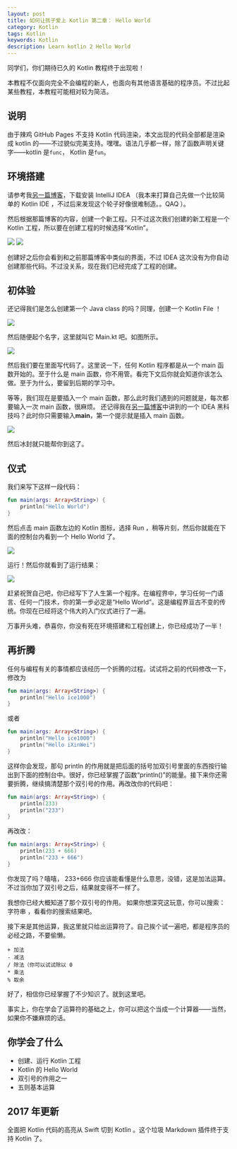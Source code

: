 ```yaml
---
layout: post
title: 如何让孩子爱上 Kotlin 第二章： Hello World
category: Kotlin
tags: Kotlin
keywords: Kotlin
description: Learn kotlin 2 Hello World
---
```


同学们，你们期待已久的 Kotlin 教程终于出现啦！

本教程不仅面向完全不会编程的新人，也面向有其他语言基础的程序员。不过比起某些教程，本教程可能相对较为简洁。

## 说明

由于辣鸡 GitHub Pages 不支持 Kotlin 代码渲染，本文出现的代码全部都是渲染成 kotlin 的——不过貌似完美支持。嘿嘿。语法几乎都一样，除了函数声明关键字——kotlin 是`func`， Kotlin 是`fun`。

## 环境搭建

请参考我[另一篇博客](../../../../2016/6/26/LearnIDEA/)，下载安装 IntelliJ IDEA （我本来打算自己先做一个比较简单的 Kotlin IDE ，不过后来发现这个轮子好像很难制造。。QAQ ）。

然后根据那篇博客的内容，创建一个新工程。只不过这次我们创建的新工程是一个 Kotlin 工程，所以要在创建工程的时候选择“Kotlin”。

![](https://coding.net/u/ice1000/p/Images/git/raw/master/blog-img/old/java/kt1/1.png)
![](https://coding.net/u/ice1000/p/Images/git/raw/master/blog-img/old/java/kt1/2.png)

创建好之后你会看到和之前那篇博客中类似的界面，不过 IDEA 这次没有为你自动创建那些代码。不过没关系，现在我们已经完成了工程的创建。

## 初体验

还记得我们是怎么创建第一个 Java class 的吗？同理，创建一个 Kotlin File ！

![](https://coding.net/u/ice1000/p/Images/git/raw/master/blog-img/old/java/kt1/3.png)

然后随便起个名字，这里就叫它 Main.kt 吧。如图所示。

![](https://coding.net/u/ice1000/p/Images/git/raw/master/blog-img/old/java/kt1/4.png)

然后我们要在里面写代码了。这里说一下，任何 Kotlin 程序都是从一个 main 函数开始的。至于什么是 main 函数，你不用管。看完下文后你就会知道你该怎么做。至于为什么，要留到后期的学习中。

等等，我们现在是要插入一个 main 函数，那么此时我们遇到的问题就是，每次都要输入一次 main 函数，很麻烦。
还记得我在[另一篇博客](../../../../2016/06/29/LearnIDEA3/)中讲到的一个 IDEA 黑科技吗？此时你只需要输入**main**，第一个提示就是插入 main 函数。

![](https://coding.net/u/ice1000/p/Images/git/raw/master/blog-img/old/java/kt1/5.png)

然后冰封就只能帮你到这了。

## 仪式

我们来写下这样一段代码：

```kotlin
fun main(args: Array<String>) {
    println("Hello World")
}
```

然后点击 main 函数左边的 Kotlin 图标，选择 Run ，稍等片刻，然后你就能在下面的控制台内看到一个 Hello World 了。

![](https://coding.net/u/ice1000/p/Images/git/raw/master/blog-img/old/java/kt1/6.png)

运行！然后你就看到了运行结果：

![](https://coding.net/u/ice1000/p/Images/git/raw/master/blog-img/old/java/kt1/7.png)

赶紧祝贺自己吧，你已经写下了人生第一个程序。在编程界中，学习任何一门语言、任何一门技术，你的第一步必定是“Hello World”。这是编程界亘古不变的传统。你现在已经将这个伟大的入门仪式进行了一遍。

万事开头难，恭喜你，你没有死在环境搭建和工程创建上，你已经成功了一半！

## 再折腾

任何与编程有关的事情都应该经历一个折腾的过程。试试将之前的代码修改一下，修改为

```kotlin
fun main(args: Array<String>) {
    println("Hello ice1000")
}
```

或者

```kotlin
fun main(args: Array<String>) {
    println("Hello ice1000")
    println("Hello iXinWei")
}
```

这样你会发现，那句 println 的作用就是把后面的括号加双引号里面的东西按行输出到下面的控制台中。很好，你已经掌握了函数“println()”的能量。接下来你还需要折腾，继续搞清楚那个双引号的作用。再改改你的代码吧：

```kotlin
fun main(args: Array<String>) {
    println(233)
    println("233")
}
```

再改改：

```kotlin
fun main(args: Array<String>) {
    println(233 + 666)
    println("233 + 666")
}
```

你发现了吗？嘻嘻， 233+666 你应该能看懂是什么意思，没错，这是加法运算。不过当你加了双引号之后，结果就变得不一样了。

我想你已经大概知道了那个双引号的作用。 如果你想深究这玩意，你可以搜索： 字符串 ，看看你的搜索结果吧。

接下来是其他运算，我这里就只给出运算符了。自己挨个试一遍吧，都是程序员的必经之路，不要偷懒。

```
+ 加法
- 减法
/ 除法（你可以试试除以 0
* 乘法
% 取余
```

好了，相信你已经掌握了不少知识了。就到这里吧。

事实上，你在学会了运算符的基础之上，你可以把这个当成一个计算器——当然，如果你不嫌麻烦的话。

## 你学会了什么

- 创建、运行 Kotlin 工程
- Kotlin 的 Hello World
- 双引号的作用之一
- 五则基本运算

## 2017 年更新

全面把 Kotlin 代码的高亮从 Swift 切到 Kotlin 。这个垃圾 Markdown 插件终于支持 Kotlin 了。
